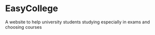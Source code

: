EasyCollege
===========

A website to help university students studying especially in exams and choosing courses
